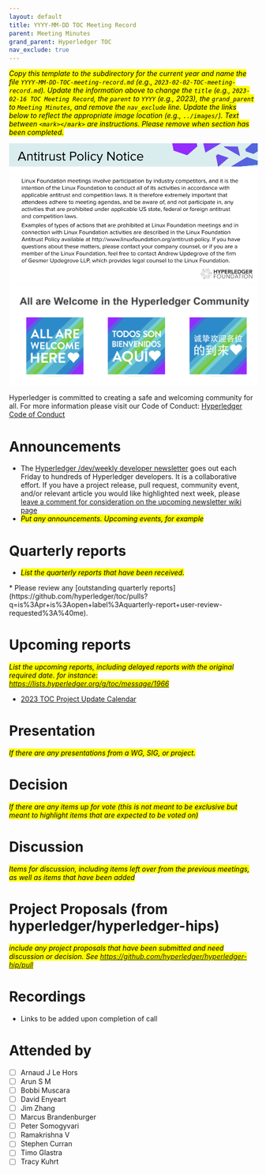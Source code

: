 ```yaml
---
layout: default
title: YYYY-MM-DD TOC Meeting Record
parent: Meeting Minutes
grand_parent: Hyperledger TOC
nav_exclude: true
---
```

<mark>_Copy this template to the subdirectory for the current year and name the file `YYYY-MM-DD-TOC-meeting-record.md` (e.g., `2023-02-02-TOC-meeting-record.md`). Update the information above to change the `title` (e.g., `2023-02-16 TOC Meeting Record`, the `parent` to `YYYY` (e.g., 2023), the `grand_parent` to `Meeting Minutes`, and remove the `nav_exclude` line. Update the links below to reflect the appropriate image location (e.g., `../images/`). Text between `<mark></mark>` are instructions. Please remove when section has been completed._
</mark>

![Antitrust Policy Notice](images/antitrust-policy-notice.png "Antitrust Policy Notice")
![All are Welcome in the Hyperledger Community](images/all-are-welcome.png "All are Welcome in the Hyperledger Community")

Hyperledger is committed to creating a safe and welcoming community for all. For more information please visit our Code of Conduct: [Hyperledger Code of Conduct](https://toc.hyperledger.org/governing-documents/code-of-conduct.html)

# Announcements
* The [Hyperledger /dev/weekly developer newsletter](https://wiki.hyperledger.org/pages/viewpage.action?pageId=39618905) goes out each Friday to hundreds of Hyperledger developers. It is a collaborative effort. If you have a project release, pull request, community event, and/or relevant article you would like highlighted next week, please [leave a comment for consideration on the upcoming newsletter wiki page](https://wiki.hyperledger.org/display/DR/2023)
* <mark>_Put any announcements. Upcoming events, for example_
</mark>

# Quarterly reports
* <mark>_List the quarterly reports that have been received._
</mark>
* Please review any [outstanding quarterly reports](https://github.com/hyperledger/toc/pulls?q=is%3Apr+is%3Aopen+label%3Aquarterly-report+user-review-requested%3A%40me).

# Upcoming reports
<mark>_List the upcoming reports, including delayed reports with the original required date. for instance: https://lists.hyperledger.org/g/toc/message/1966_
</mark>
* [2023 TOC Project Update Calendar](https://wiki.hyperledger.org/display/TSC/2023+TOC+Project+Update+Calendar)

# Presentation
<mark>_If there are any presentations from a WG, SIG, or project._
</mark>

# Decision
<mark>_If there are any items up for vote (this is not meant to be exclusive but meant to highlight items that are expected to be voted on)_</mark>

# Discussion
<mark>_Items for discussion, including items left over from the previous meetings, as well as items that have been added_
</mark>

# Project Proposals (from hyperledger/hyperledger-hips)
<mark>_include any project proposals that have been submitted and need discussion or decision. See https://github.com/hyperledger/hyperledger-hip/pull_
</mark>

# Recordings
* Links to be added upon completion of call

# Attended by
* [ ] Arnaud J Le Hors
* [ ] Arun S M
* [ ] Bobbi Muscara
* [ ] David Enyeart
* [ ] Jim Zhang
* [ ] Marcus Brandenburger 
* [ ] Peter Somogyvari
* [ ] Ramakrishna V 
* [ ] Stephen Curran 
* [ ] Timo Glastra
* [ ] Tracy Kuhrt
